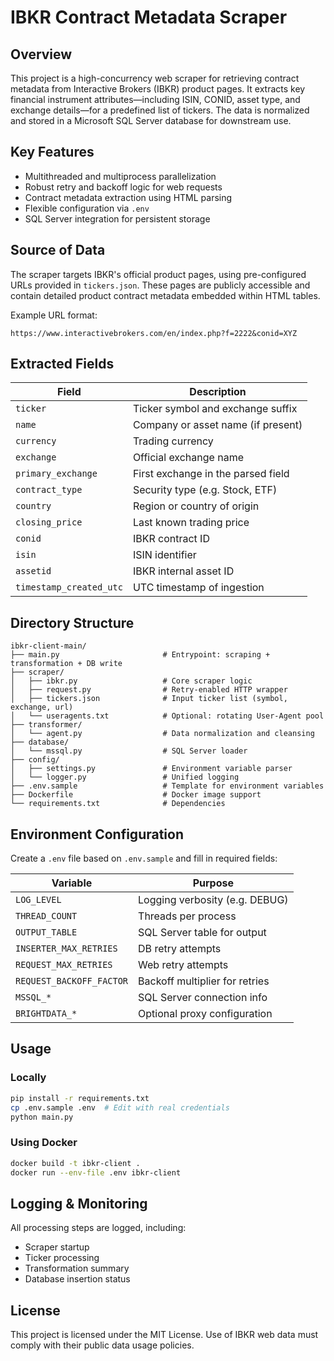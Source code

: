 # IBKR Contract Metadata Scraper

## Overview

This project is a high-concurrency web scraper for retrieving contract metadata from Interactive Brokers (IBKR) product pages. It extracts key financial instrument attributes—including ISIN, CONID, asset type, and exchange details—for a predefined list of tickers. The data is normalized and stored in a Microsoft SQL Server database for downstream use.

## Key Features

- Multithreaded and multiprocess parallelization
- Robust retry and backoff logic for web requests
- Contract metadata extraction using HTML parsing
- Flexible configuration via `.env`
- SQL Server integration for persistent storage

## Source of Data

The scraper targets IBKR's official product pages, using pre-configured URLs provided in `tickers.json`. These pages are publicly accessible and contain detailed product contract metadata embedded within HTML tables.

Example URL format:
```
https://www.interactivebrokers.com/en/index.php?f=2222&conid=XYZ
```

## Extracted Fields

| Field               | Description                           |
|--------------------|---------------------------------------|
| `ticker`           | Ticker symbol and exchange suffix     |
| `name`             | Company or asset name (if present)    |
| `currency`         | Trading currency                      |
| `exchange`         | Official exchange name                |
| `primary_exchange` | First exchange in the parsed field    |
| `contract_type`    | Security type (e.g. Stock, ETF)       |
| `country`          | Region or country of origin           |
| `closing_price`    | Last known trading price              |
| `conid`            | IBKR contract ID                      |
| `isin`             | ISIN identifier                       |
| `assetid`          | IBKR internal asset ID                |
| `timestamp_created_utc` | UTC timestamp of ingestion     |

## Directory Structure

```
ibkr-client-main/
├── main.py                       # Entrypoint: scraping + transformation + DB write
├── scraper/
│   ├── ibkr.py                   # Core scraper logic
│   ├── request.py                # Retry-enabled HTTP wrapper
│   ├── tickers.json              # Input ticker list (symbol, exchange, url)
│   └── useragents.txt            # Optional: rotating User-Agent pool
├── transformer/
│   └── agent.py                  # Data normalization and cleansing
├── database/
│   └── mssql.py                  # SQL Server loader
├── config/
│   ├── settings.py               # Environment variable parser
│   └── logger.py                 # Unified logging
├── .env.sample                   # Template for environment variables
├── Dockerfile                    # Docker image support
└── requirements.txt              # Dependencies
```

## Environment Configuration

Create a `.env` file based on `.env.sample` and fill in required fields:

| Variable               | Purpose                          |
|------------------------|----------------------------------|
| `LOG_LEVEL`            | Logging verbosity (e.g. DEBUG)   |
| `THREAD_COUNT`         | Threads per process              |
| `OUTPUT_TABLE`         | SQL Server table for output      |
| `INSERTER_MAX_RETRIES` | DB retry attempts                |
| `REQUEST_MAX_RETRIES`  | Web retry attempts               |
| `REQUEST_BACKOFF_FACTOR` | Backoff multiplier for retries |
| `MSSQL_*`              | SQL Server connection info       |
| `BRIGHTDATA_*`         | Optional proxy configuration     |

## Usage

### Locally

```bash
pip install -r requirements.txt
cp .env.sample .env  # Edit with real credentials
python main.py
```

### Using Docker

```bash
docker build -t ibkr-client .
docker run --env-file .env ibkr-client
```

## Logging & Monitoring

All processing steps are logged, including:
- Scraper startup
- Ticker processing
- Transformation summary
- Database insertion status

## License

This project is licensed under the MIT License. Use of IBKR web data must comply with their public data usage policies.
